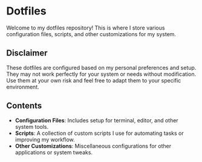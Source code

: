# Dotfiles

Welcome to my dotfiles repository! This is where I store various configuration files, scripts, and other customizations for my system.

## Disclaimer

These dotfiles are configured based on my personal preferences and setup. They may not work perfectly for your system or needs without modification. Use them at your own risk and feel free to adapt them to your specific environment.

## Contents

- **Configuration Files**: Includes setup for terminal, editor, and other system tools.
- **Scripts**: A collection of custom scripts I use for automating tasks or improving my workflow.
- **Other Customizations**: Miscellaneous configurations for other applications or system tweaks.

